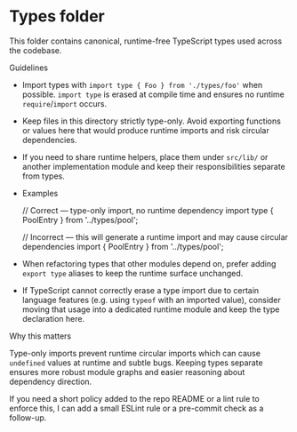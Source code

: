 # Types folder

This folder contains canonical, runtime-free TypeScript types used across the codebase.

Guidelines

- Import types with `import type { Foo } from './types/foo'` when possible. `import type` is erased at compile time and ensures no runtime `require`/`import` occurs.

- Keep files in this directory strictly type-only. Avoid exporting functions or values here that would produce runtime imports and risk circular dependencies.

- If you need to share runtime helpers, place them under `src/lib/` or another implementation module and keep their responsibilities separate from types.

- Examples

  // Correct — type-only import, no runtime dependency
  import type { PoolEntry } from '../types/pool';

  // Incorrect — this will generate a runtime import and may cause circular dependencies
  import { PoolEntry } from '../types/pool';

- When refactoring types that other modules depend on, prefer adding `export type` aliases to keep the runtime surface unchanged.

- If TypeScript cannot correctly erase a type import due to certain language features (e.g. using `typeof` with an imported value), consider moving that usage into a dedicated runtime module and keep the type declaration here.

Why this matters

Type-only imports prevent runtime circular imports which can cause `undefined` values at runtime and subtle bugs. Keeping types separate ensures more robust module graphs and easier reasoning about dependency direction.

If you need a short policy added to the repo README or a lint rule to enforce this, I can add a small ESLint rule or a pre-commit check as a follow-up.
